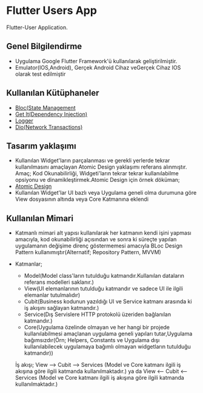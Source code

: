 # Flutter Users App


Flutter-User Application.

## Genel Bilgilendirme
 - Uygulama Google Flutter Framework'ü kullanılarak geliştirilmiştir.
 - Emulator(IOS,Android), Gerçek Android Cihaz veGerçek Cihaz IOS olarak test edilmiştir



## Kullanılan Kütüphaneler


- [Bloc(State Management](https://pub.dev/packages/flutter_bloc)
- [Get It(Dependency Injection)](https://pub.dev/packages/get_it)
- [Logger](https://pub.dev/packages/logger)
- [Dio(Network Transactions)](https://pub.dev/packages/dio)



## Tasarım yaklaşımı

- Kullanılan Widget'ların parçalanması ve gerekli yerlerde tekrar kullanılmasını amaçlayan Atomic Design yaklaşımı referans alınmıştır.
Amaç; Kod Okunabilirliği, Widgeti'ların tekrar tekrar kullanılabilme opsiyonu ve dinamikleştirmek.Atomic Design için örnek döküman;
- [Atomic Design](https://itnext.io/atomic-design-with-flutter-11f6fcb62017)
- Kullanılan Widget'lar UI bazlı veya Uygulama geneli olma durumuna göre View dosyasının altında veya Core Katmanına eklendi

## Kullanılan Mimari

- Katmanlı mimari alt yapısı kullanılarak her katmanın kendi işini yapması amacıyla, kod okunabilirliği açısından ve sonra ki süreçte yapılan uygulamanın değişime direnç göstermemesi amacıyla BLoc Design Pattern kullanımıştır(Alternatif; Repository Pattern, MVVM)
- Katmanlar; 
  - Model(Model class'ların tutulduğu katmandır.Kullanılan dataların referans modelleri saklanır.)
  - View(UI elemanlarının tutulduğu katmandır ve sadece UI ile ilgili elemanlar tutulmalıdır)
  - Cubit(Business kodunun yazıldığı UI ve Service katmanı arasında ki iş akışını sağlayan katmandır.)
  - Service(Dış Servislere HTTP protokolü üzeriden bağlanılan katmandır.)
  - Core(Uygulama özelinde olmayan ve her hangi bir projede kullanılabilmesi amaçlanan uygulama geneli yapıları tutar,Uygulama bağımsızdır(Örn; Helpers, Constants ve Uygulama dışı kullanılabilecek uygulamaya bağımlı olmayan widgetların tutulduğu katmandır))

  İş akışı;
   View --> Cubit --> Services (Model ve Core katmanı ilgili iş akışına göre ilgili katmanda kullanılmaktadır.)
  ya da
   View <-- Cubit <-- Services (Model ve Core katmanı ilgili iş akışına göre ilgili katmanda kullanılmaktadır.)















